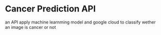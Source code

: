 # Cancer Prediction API
an API apply machine learnming model and google cloud to classify wether an image is cancer or not
